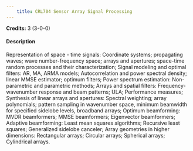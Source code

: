 ```yaml
---
    title: CRL704 Sensor Array Signal Processing
---
```

**Credits:** 3 (3-0-0)



#### Description 
Representation of space - time signals: Coordinate systems; propagating waves; wave number-frequency space; arrays and apertures; space-time random processes and their characterization; Signal modeling and optimal filters: AR, MA, ARMA models; Autocorrelation and power spectral density; linear MMSE estimator; optimum filters; Power spectrum estimation: Non-parametric and parametric methods; Arrays and spatial filters: Frequency-wavenumber response and beam patterns; ULA; Performance measures; Synthesis of linear arrays and apertures: Spectral weighting; array polynomials; pattern sampling in wavenumber space, minimum beamwidth for specified sidelobe levels, broadband arrays; Optimum beamforming: MVDR beamformers; MMSE beamformers; Eigenvector beamformers; Adaptive beamforming: Least mean squares algorithms; Recursive least squares; Generalized sidelobe canceler; Array geometries in higher dimensions: Rectangular arrays; Circular arrays; Spherical arrays; Cylindrical arrays.